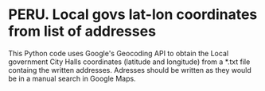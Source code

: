 # PERU. Local govs lat-lon coordinates from list of addresses
This Python code uses Google's Geocoding API to obtain the Local government City Halls coordinates (latitude and longitude) from a *.txt file containg the written addresses. Adresses should be written as they would be in a manual search in Google Maps.
